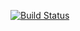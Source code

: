 [![Build Status](https://app.travis-ci.com/rmk1409/job4j_threads.svg?branch=master)](https://app.travis-ci.com/rmk1409/job4j_threads)

